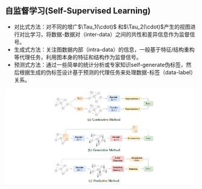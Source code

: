 ## 自监督学习(Self-Supervised Learning)


- 对比式方法：对不同的增广$\Tau_1(\cdot)$ 和$\Tau_2(\cdot)$产生的视图进行对比学习，将数据-数据对（inter-data）之间的共性和差异信息作为监督信号。
- 生成式方法：关注图数据内部（intra-data）的信息，一般基于特征/结构重构等代理任务，利用图本身的特征和结构作为监督信号。
- 预测式方法：通过一些简单的统计分析或专家知识self-generate伪标签，然后根据生成的伪标签设计基于预测的代理任务来处理数据-标签（data-label）关系。

![](images/2022-02-08-16-22-36.png)